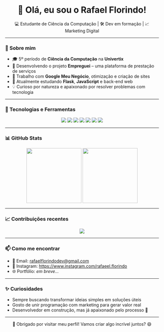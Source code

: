 <h1 align="center">👋 Olá, eu sou o Rafael Florindo!</h1>

<p align="center">
  💻 Estudante de Ciência da Computação | 🛠️ Dev em formação | 📈 Marketing Digital
</p>

---

### 📌 Sobre mim

- 🎓 5º período de **Ciência da Computação** na **Univertix**
- 🔨 Desenvolvendo o projeto **Empreguei** – uma plataforma de prestação de serviços
- 📍 Trabalho com **Google Meu Negócio**, otimização e criação de sites
- 🌱 Atualmente estudando **Flask**, **JavaScript** e back-end web
- 💡 Curioso por natureza e apaixonado por resolver problemas com tecnologia

---

### 🧰 Tecnologias e Ferramentas

<div align="center">
  <img src="https://img.shields.io/badge/Python-3776AB?style=for-the-badge&logo=python&logoColor=white"/>
  <img src="https://img.shields.io/badge/JavaScript-F7DF1E?style=for-the-badge&logo=javascript&logoColor=black"/>
  <img src="https://img.shields.io/badge/HTML5-E34F26?style=for-the-badge&logo=html5&logoColor=white"/>
  <img src="https://img.shields.io/badge/CSS3-1572B6?style=for-the-badge&logo=css3&logoColor=white"/>
  <img src="https://img.shields.io/badge/Flask-000000?style=for-the-badge&logo=flask&logoColor=white"/>
  <img src="https://img.shields.io/badge/Git-F05032?style=for-the-badge&logo=git&logoColor=white"/>
  <img src="https://img.shields.io/badge/GitHub-181717?style=for-the-badge&logo=github&logoColor=white"/>
</div>

---

### 📊 GitHub Stats

<div align="center">
  <img height="180em" src="https://github-readme-stats.vercel.app/api?username=RafaellFlorindo&show_icons=true&theme=tokyonight&count_private=true"/>
  <img height="180em" src="https://github-readme-stats.vercel.app/api/top-langs/?username=RafaellFlorindo&layout=compact&theme=tokyonight"/>
</div>

---

### 📈 Contribuições recentes

<div align="center">
  <img src="https://github-readme-activity-graph.vercel.app/graph?username=RafaellFlorindo&theme=tokyo-night&hide_border=true"/>
</div>

---

### 📫 Como me encontrar

- 📧 Email: rafaelflorindodev@gmail.com
- 📱 Instagram: https://www.instagram.com/rafaeel.florindo
- 🌐 Portfólio: *em breve...*

---

### ✨ Curiosidades

- Sempre buscando transformar ideias simples em soluções úteis  
- Gosto de unir programação com marketing para gerar valor real  
- Desenvolvedor em construção, mas já apaixonado pelo processo 🚀

---

<p align="center">
  🙌 Obrigado por visitar meu perfil!  
  Vamos criar algo incrível juntos? 😄
</p>
